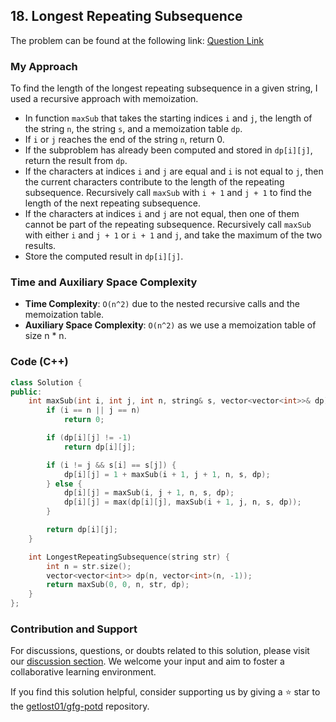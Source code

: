 ## 18. Longest Repeating Subsequence

The problem can be found at the following link: [Question Link](https://practice.geeksforgeeks.org/problems/longest-repeating-subsequence2004/1)

### My Approach

To find the length of the longest repeating subsequence in a given string, I used a recursive approach with memoization.

- In function `maxSub` that takes the starting indices `i` and `j`, the length of the string `n`, the string `s`, and a memoization table `dp`.
- If `i` or `j` reaches the end of the string `n`, return 0.
- If the subproblem has already been computed and stored in `dp[i][j]`, return the result from `dp`.
- If the characters at indices `i` and `j` are equal and `i` is not equal to `j`, then the current characters contribute to the length of the repeating subsequence. Recursively call `maxSub` with `i + 1` and `j + 1` to find the length of the next repeating subsequence.
- If the characters at indices `i` and `j` are not equal, then one of them cannot be part of the repeating subsequence. Recursively call `maxSub` with either `i` and `j + 1` or `i + 1` and `j`, and take the maximum of the two results.
- Store the computed result in `dp[i][j]`.

### Time and Auxiliary Space Complexity

- **Time Complexity**: `O(n^2)` due to the nested recursive calls and the memoization table.
- **Auxiliary Space Complexity**: `O(n^2)` as we use a memoization table of size n * n.

### Code (C++)

```cpp
class Solution {
public:
    int maxSub(int i, int j, int n, string& s, vector<vector<int>>& dp) {
        if (i == n || j == n)
            return 0;

        if (dp[i][j] != -1)
            return dp[i][j];

        if (i != j && s[i] == s[j]) {
            dp[i][j] = 1 + maxSub(i + 1, j + 1, n, s, dp);
        } else {
            dp[i][j] = maxSub(i, j + 1, n, s, dp);
            dp[i][j] = max(dp[i][j], maxSub(i + 1, j, n, s, dp));
        }

        return dp[i][j];
    }

    int LongestRepeatingSubsequence(string str) {
        int n = str.size();
        vector<vector<int>> dp(n, vector<int>(n, -1));
        return maxSub(0, 0, n, str, dp);
    }
};
```

### Contribution and Support

For discussions, questions, or doubts related to this solution, please visit our [discussion section](https://github.com/getlost01/gfg-potd/discussions). We welcome your input and aim to foster a collaborative learning environment.

If you find this solution helpful, consider supporting us by giving a ⭐ star to the [getlost01/gfg-potd](https://github.com/getlost01/gfg-potd) repository.
